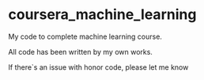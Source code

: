 # coursera_machine_learning
My code to complete machine learning course.

All code has been written by my own works.

If there`s an issue with honor code, please let me know
